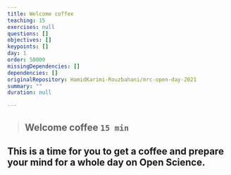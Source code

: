 ```yaml
---
title: Welcome coffee
teaching: 15
exercises: null
questions: []
objectives: []
keypoints: []
day: 1
order: 50000
missingDependencies: []
dependencies: []
originalRepository: HamidKarimi-Rouzbahani/mrc-open-day-2021
summary: ""
duration: null

---
```

> ## Welcome coffee `15 min`
## This is a time for you to get a coffee and prepare your mind for a whole day on Open Science.




